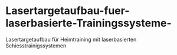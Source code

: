 # Lasertargetaufbau-fuer-laserbasierte-Trainingssysteme-
Lasertargetaufbau für Heimtraining mit laserbasierten Schiesstrainigssystemen
